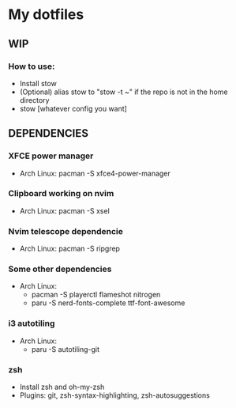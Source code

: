 # My dotfiles
## WIP

### How to use:
  - Install stow
  - (Optional) alias stow to "stow -t ~" if the repo is not in the home directory
  - stow [whatever config you want]

## DEPENDENCIES

### XFCE power manager
 - Arch Linux: pacman -S xfce4-power-manager

### Clipboard working on nvim
  - Arch Linux: pacman -S xsel

### Nvim telescope dependencie
  - Arch Linux: pacman -S ripgrep

### Some other dependencies
  - Arch Linux:
    - pacman -S playerctl flameshot nitrogen
    - paru -S nerd-fonts-complete ttf-font-awesome

### i3 autotiling
  - Arch Linux:
    - paru -S autotiling-git

### zsh
  - Install zsh and oh-my-zsh
  - Plugins: git, zsh-syntax-highlighting, zsh-autosuggestions

